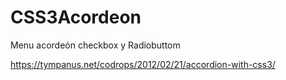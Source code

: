 # CSS3Acordeon
Menu acordeón checkbox y Radiobuttom

https://tympanus.net/codrops/2012/02/21/accordion-with-css3/
